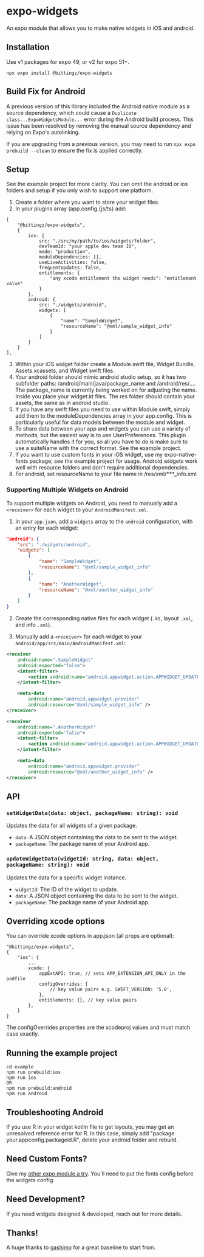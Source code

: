 # expo-widgets

An expo module that allows you to make native widgets in iOS and android.

## Installation

Use v1 packages for expo 49, or v2 for expo 51+.

```npx expo install @bittingz/expo-widgets```

## Build Fix for Android

A previous version of this library included the Android native module as a source dependency, which could cause a `Duplicate class...ExpoWidgetsModule...` error during the Android build process. This issue has been resolved by removing the manual source dependency and relying on Expo's autolinking.

If you are upgrading from a previous version, you may need to run `npx expo prebuild --clean` to ensure the fix is applied correctly.

## Setup

See the example project for more clarity. You can omit the android or ios folders and setup if you only wish to support one platform.

1.  Create a folder where you want to store your widget files.
2.  In your plugins array (app.config.{js/ts} add:

```
[
    "@bittingz/expo-widgets",
    {
        ios: {
            src: "./src/my/path/to/ios/widgets/folder",
            devTeamId: "your apple dev team ID",
            mode: "production",                        
            moduleDependencies: [],
            useLiveActivities: false,
            frequentUpdates: false,
            entitlements: {
                "any xcode entitlement the widget needs": "entitlement value"
            }
        },
        android: {
            src: "./widgets/android",
            widgets: [
                {
                    "name": "SampleWidget",
                    "resourceName": "@xml/sample_widget_info"
                }
            ]
        }                      
    }
],
```

3.  Within your iOS widget folder create a Module.swift file, Widget Bundle, Assets.xcassets, and Widget swift files.
4.  Your android folder should mimic android studio setup, so it has two subfolder paths: /android/main/java/package_name and /android/res/.... The package_name is currently being worked on for adjusting the name. Inside you place your widget.kt files. The res folder should contain your assets, the same as in android studio.
5.  If you have any swift files you need to use within Module.swift, simply add them to the moduleDependencies array in your app.config. This is particularly useful for data models between the module and widget.
6.  To share data between your app and widgets you can use a variety of methods, but the easiest way is to use UserPreferences. This plugin automatically handles it for you, so all you have to do is make sure to use a suiteName with the correct format. See the example project.
7.  If you want to use custom fonts in your iOS widget, use my expo-native-fonts package; see the example project for usage. Android widgets work well with resource folders and don't require additional dependencies.
8.  For android, set resourceName to your file name in /res/xml/***_info.xml

### Supporting Multiple Widgets on Android

To support multiple widgets on Android, you need to manually add a `<receiver>` for each widget to your `AndroidManifest.xml`.

1.  In your `app.json`, add a `widgets` array to the `android` configuration, with an entry for each widget:

```json
"android": {
    "src": "./widgets/android",
    "widgets": [
        {
            "name": "SampleWidget",
            "resourceName": "@xml/sample_widget_info"
        },
        {
            "name": "AnotherWidget",
            "resourceName": "@xml/another_widget_info"
        }
    ]
}
```

2.  Create the corresponding native files for each widget (`.kt`, layout `.xml`, and info `.xml`).

3.  Manually add a `<receiver>` for each widget to your `android/app/src/main/AndroidManifest.xml`:

```xml
<receiver
    android:name=".SampleWidget"
    android:exported="false">
    <intent-filter>
        <action android:name="android.appwidget.action.APPWIDGET_UPDATE" />
    </intent-filter>

    <meta-data
        android:name="android.appwidget.provider"
        android:resource="@xml/sample_widget_info" />
</receiver>

<receiver
    android:name=".AnotherWidget"
    android:exported="false">
    <intent-filter>
        <action android:name="android.appwidget.action.APPWIDGET_UPDATE" />
    </intent-filter>

    <meta-data
        android:name="android.appwidget.provider"
        android:resource="@xml/another_widget_info" />
</receiver>
```

## API

### `setWidgetData(data: object, packageName: string): void`

Updates the data for all widgets of a given package.

-   `data`: A JSON object containing the data to be sent to the widget.
-   `packageName`: The package name of your Android app.

### `updateWidgetData(widgetId: string, data: object, packageName: string): void`

Updates the data for a specific widget instance.

-   `widgetId`: The ID of the widget to update.
-   `data`: A JSON object containing the data to be sent to the widget.
-   `packageName`: The package name of your Android app.

## Overriding xcode options

You can override xcode options in app.json (all props are optional):

```
"@bittingz/expo-widgets",
{
    "ios": {
        ...
        xcode: {
            appExtAPI: true, // sets APP_EXTENSION_API_ONLY in the podfile
            configOverrides: {
                // key value pairs e.g. SWIFT_VERSION: '5.0',
            },
            entitlements: {}, // key value pairs
        },
    }
}
```

The configOverrides properties are the xcodeproj values and must match case exactly.

## Running the example project

```
cd example
npm run prebuild:ios
npm run ios
OR
npm run prebuild:android
npm run android
```

## Troubleshooting Android

If you use R in your widget kotlin file to get layouts, you may get an unresolved reference error for R. In this case, simply add "package your.appconfig.packageid.R", delete your android folder and rebuild.

## Need Custom Fonts?

Give my [other expo module a try](https://github.com/gitn00b1337/expo-native-fonts). You'll need to put the fonts config before the widgets config.

## Need Development?

If you need widgets designed & developed, reach out for more details. 

## Thanks!

A huge thanks to [gashimo](https://github.com/gaishimo/eas-widget-example) for a great baseline to start from.
